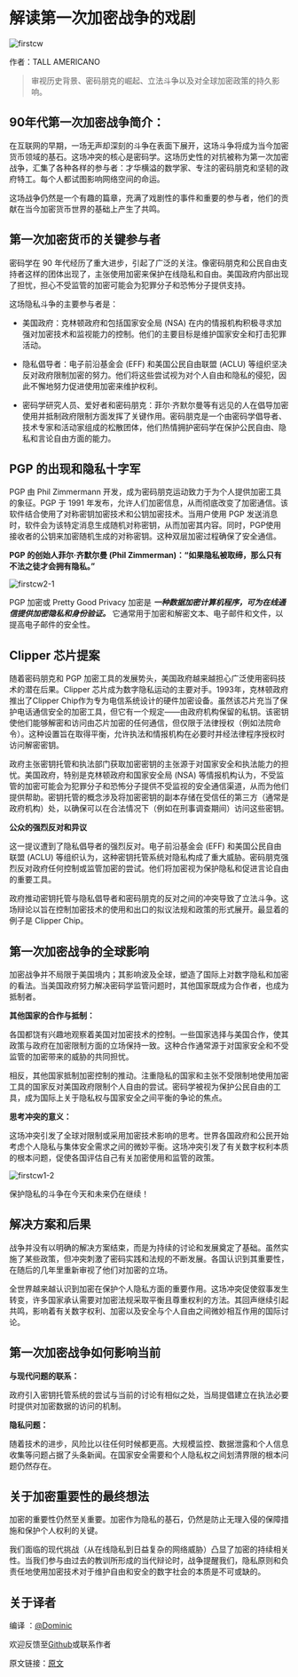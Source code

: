 # 解读第一次加密战争的戏剧

![firstcw](img/firstcw.jpg)

作者：TALL AMERICANO

> 审视历史背景、密码朋克的崛起、立法斗争以及对全球加密政策的持久影响。


## 90年代第一次加密战争简介：

在互联网的早期，一场无声却深刻的斗争在表面下展开，这场斗争将成为当今加密货币领域的基石。这场冲突的核心是密码学。这场历史性的对抗被称为第一次加密战争，汇集了各种各样的参与者：才华横溢的数学家、专注的密码朋克和坚韧的政府特工。每个人都试图影响网络空间的命运。

这场战争仍然是一个有趣的篇章，充满了戏剧性的事件和重要的参与者，他们的贡献在当今加密货币世界的基础上产生了共鸣。


## 第一次加密货币的关键参与者

密码学在 90 年代经历了重大进步，引起了广泛的关注。像密码朋克和公民自由支持者这样的团体出现了，主张使用加密来保护在线隐私和自由。美国政府内部出现了担忧，担心不受监管的加密可能会为犯罪分子和恐怖分子提供支持。

这场隐私斗争的主要参与者是：

* 美国政府：克林顿政府和包括国家安全局 (NSA) 在内的情报机构积极寻求加强对加密技术和监视能力的控制。他们的主要目标是维护国家安全和打击犯罪活动。

* 隐私倡导者：电子前沿基金会 (EFF) 和美国公民自由联盟 (ACLU) 等组织坚决反对政府限制加密的努力。他们将这些尝试视为对个人自由和隐私的侵犯，因此不懈地努力促进使用加密来维护权利。

* 密码学研究人员、爱好者和密码朋克：菲尔·齐默尔曼等有远见的人在倡导加密使用并抵制政府限制方面发挥了关键作用。密码朋克是一个由密码学倡导者、技术专家和活动家组成的松散团体，他们热情拥护密码学在保护公民自由、隐私和言论自由方面的能力。


## PGP 的出现和隐私十字军

PGP 由 Phil Zimmermann 开发，成为密码朋克运动致力于为个人提供加密工具的象征。PGP 于 1991 年发布，允许人们加密信息，从而彻底改变了加密通信。该软件结合使用了对称密钥加密技术和公钥加密技术。当用户使用 PGP 发送消息时，软件会为该特定消息生成随机对称密钥，从而加密其内容。同时，PGP使用接收者的公钥来加密随机生成的对称密钥。这种双层加密过程确保了安全通信。

**PGP 的创始人菲尔·齐默尔曼 (Phil Zimmerman)：“如果隐私被取缔，那么只有不法之徒才会拥有隐私。”**

![firstcw2-1](img/firstcw2-1.jpg)

PGP 加密或 Pretty Good Privacy 加密是 ***一种数据加密计算机程序，可为在线通信提供加密隐私和身份验证。*** 它通常用于加密和解密文本、电子邮件和文件，以提高电子邮件的安全性。


## Clipper 芯片提案

随着密码朋克和 PGP 加密工具的发展势头，美国政府越来越担心广泛使用密码技术的潜在后果。Clipper 芯片成为数字隐私运动的主要对手。1993年，克林顿政府推出了Clipper Chip作为专为电信系统设计的硬件加密设备。虽然该芯片充当了保护电话通信安全的加密工具，但它有一个规定——由政府机构保留的私钥。该密钥使他们能够解密和访问由芯片加密的任何通信，但仅限于法律授权（例如法院命令）。这种设置旨在取得平衡，允许执法和情报机构在必要时并经法律程序授权时访问解密密钥。

政府主张密钥托管和执法部门获取加密密钥的主张源于对国家安全和执法能力的担忧。美国政府，特别是克林顿政府和国家安全局 (NSA) 等情报机构认为，不受监管的加密可能会为犯罪分子和恐怖分子提供不受监视的安全通信渠道，从而为他们提供帮助。密钥托管的概念涉及将加密密钥的副本存储在受信任的第三方（通常是政府机构）处，以确保可以在合法情况下（例如在刑事调查期间）访问这些密钥。

**公众的强烈反对和异议**

这一提议遭到了隐私倡导者的强烈反对。电子前沿基金会 (EFF) 和美国公民自由联盟 (ACLU) 等组织认为，这种密钥托管系统对隐私构成了重大威胁。密码朋克强烈反对政府任何控制或监管加密的尝试。他们将加密视为保护隐私和促进言论自由的重要工具。

政府推动密钥托管与隐私倡导者和密码朋克的反对之间的冲突导致了立法斗争。这场辩论以旨在控制加密技术的使用和出口的拟议法规和政策的形式展开。最显着的例子是 Clipper Chip。


## 第一次加密战争的全球影响

加密战争并不局限于美国境内；其影响波及全球，塑造了国际上对数字隐私和加密的看法。当美国政府努力解决密码学监管问题时，其他国家既成为合作者，也成为抵制者。

**其他国家的合作与抵制：**

各国都饶有兴趣地观察着美国对加密技术的控制。一些国家选择与美国合作，使其政策与政府在加密限制方面的立场保持一致。这种合作通常源于对国家安全和不受监管的加密带来的威胁的共同担忧。

相反，其他国家抵制加密控制的推动。注重隐私的国家和主张不受限制地使用加密工具的国家反对美国政府限制个人自由的尝试。密码学被视为保护公民自由的工具，成为国际上关于隐私权与国家安全之间平衡的争论的焦点。

**思考冲突的意义：**

这场冲突引发了全球对限制或采用加密技术影响的思考。世界各国政府和公民开始考虑个人隐私与集体安全需求之间的微妙平衡。这场冲突引发了有关数字权利本质的根本问题，促使各国评估自己有关加密使用和监管的政策。

![firstcw1-2](img/firstcw1-2.jpg)

保护隐私的斗争在今天和未来仍在继续！


## 解决方案和后果

战争并没有以明确的解决方案结束，而是为持续的讨论和发展奠定了基础。虽然实施了某些政策，但冲突刺激了密码实践和法规的不断发展。各国认识到其重要性，在随后的几年里重新审视了他们对加密的立场。

全世界越来越认识到加密在保护个人隐私方面的重要作用。这场冲突促使叙事发生转变，许多国家承认需要对加密法规采取平衡且尊重权利的方法。其回声继续引起共鸣，影响着有关数字权利、加密以及安全与个人自由之间微妙相互作用的国际讨论。


## 第一次加密战争如何影响当前

**与现代问题的联系：**

政府引入密钥托管系统的尝试与当前的讨论有相似之处，当局提倡建立在执法必要时提供对加密数据的访问的机制。

**隐私问题：**

随着技术的进步，风险比以往任何时候都更高。大规模监控、数据泄露和个人信息收集等问题占据了头条新闻。在国家安全需要和个人隐私权之间划清界限的根本问题仍然存在。


## 关于加密重要性的最终想法

加密的重要性仍然至关重要。加密作为隐私的基石，仍然是防止无理入侵的保障措施和保护个人权利的关键。

我们面临的现代挑战（从在线隐私到日益复杂的网络威胁）凸显了加密的持续相关性。当我们参与由过去的教训所形成的当代辩论时，战争提醒我们，隐私原则和负责任地使用加密技术对于维护自由和安全的数字社会的本质是不可或缺的。


## 关于译者

编译 ：[@Dominic](https://twitter.com/wanbihou)

欢迎反馈至[Github](https://github.com/DominicTing)或联系作者

原文链接：[原文](https://www.cypherpunktimes.com/decoding-the-drama-of-the-first-crypto-war/)

